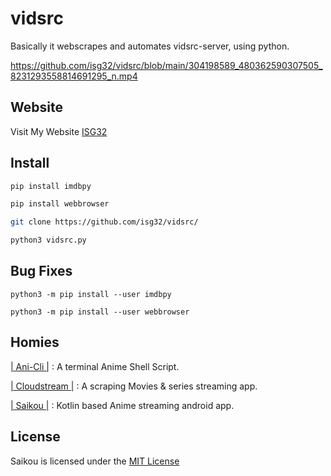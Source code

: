# vidsrc
Basically it webscrapes and automates vidsrc-server, using python.

https://github.com/isg32/vidsrc/blob/main/304198589_480362590307505_8231293558814691295_n.mp4

## Website

Visit My Website [ ISG32 ](isg32.github.io/Home)

## Install

```sh
pip install imdbpy

pip install webbrowser

git clone https://github.com/isg32/vidsrc/

python3 vidsrc.py
```

## Bug Fixes
```
python3 -m pip install --user imdbpy

python3 -m pip install --user webbrowser

```


## Homies

[| Ani-Cli |](https://github.com/pystardust/ani-cli) : A terminal Anime Shell Script.

[| Cloudstream |](https://github.com/recloudstream/cloudstream) : A scraping Movies & series streaming app.

[| Saikou |](https://github.com/saikou-app/saikou) : Kotlin based Anime streaming android app.

## License

Saikou is licensed under the [MIT License](LICENSE)

